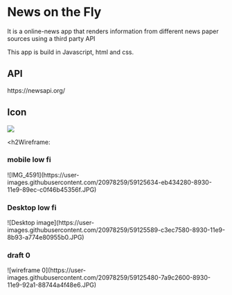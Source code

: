 <h1>News on the Fly</h1>

<p> It is a online-news app that renders information from different news paper sources using a third party API</p>
<text> This app is build in Javascript, html and css. <text>
  
<h2> API </h2>
https://newsapi.org/

<h2>Icon </h2> <img src="https://img.icons8.com/clouds/100/000000/news.png">

<h2Wireframe:</h2>
<h3> mobile low fi</h3>
  ![IMG_4591](https://user-images.githubusercontent.com/20978259/59125634-eb434280-8930-11e9-89ec-c0f46b45356f.JPG)

<h3> Desktop low fi</h3>
![Desktop image](https://user-images.githubusercontent.com/20978259/59125589-c3ec7580-8930-11e9-8b93-a774e80955b0.JPG)

<h3> draft 0</h3>
![wireframe 0](https://user-images.githubusercontent.com/20978259/59125480-7a9c2600-8930-11e9-92a1-88744a4f48e6.JPG)
